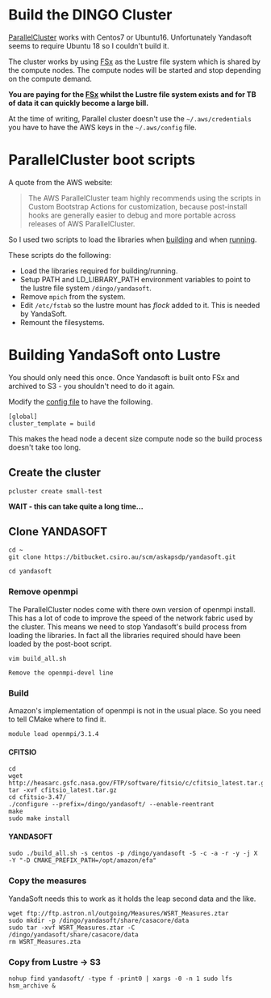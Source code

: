 # Build the DINGO Cluster

[ParallelCluster](https://docs.aws.amazon.com/parallelcluster/) works with Centos7 or Ubuntu16.
Unfortunately Yandasoft seems to require Ubuntu 18 so I couldn't build it.

The cluster works by using [FSx](https://aws.amazon.com/fsx/lustre/getting-started/) as the Lustre file system which is shared by the compute nodes.
The compute nodes will be started and stop depending on the compute demand.

**You are paying for the [FSx](https://aws.amazon.com/fsx/lustre/pricing/) whilst the Lustre file system exists and for TB of data it can quickly become a large bill.**

At the time of writing, Parallel cluster doesn't use the ```~/.aws/credentials``` you have to have the AWS keys in the ```~/.aws/config``` file. 


# ParallelCluster boot scripts

A quote from the AWS website: 

> The AWS ParallelCluster team highly recommends using the scripts in Custom Bootstrap Actions for customization, because post-install hooks are generally easier to debug and more portable across releases of AWS ParallelCluster.

So I used two scripts to load the libraries when [building](s3_post_install_build.sh) and when [running](s3_post_install_run.sh).

These scripts do the following:
* Load the libraries required for building/running.
* Setup PATH and LD_LIBRARY_PATH environment variables to point to the lustre file system ```/dingo/yandasoft```.
* Remove ```mpich``` from the system.
* Edit ```/etc/fstab``` so the lustre mount has _flock_ added to it. This is needed by YandaSoft.
* Remount the filesystems. 

# Building YandaSoft onto Lustre 

You should only need this once. 
Once Yandasoft is built onto FSx and archived to S3 - you shouldn't need to do it again.

Modify the [config file](min-config.ini) to have the following.

```
[global]
cluster_template = build
```

This makes the head node a decent size compute node so the build process doesn't take too long.

## Create the cluster
```
pcluster create small-test
```

**WAIT - this can take quite a long time...**

## Clone YANDASOFT

```
cd ~
git clone https://bitbucket.csiro.au/scm/askapsdp/yandasoft.git

cd yandasoft 
```

### Remove openmpi 

The ParallelCluster nodes come with there own version of openmpi install.
This has a lot of code to improve the speed of the network fabric used by the cluster.
This means we need to stop Yandasoft's build process from loading the libraries.
In fact all the libraries required should have been loaded by the post-boot script.

```
vim build_all.sh

Remove the openmpi-devel line
```

### Build

Amazon's implementation of openmpi is not in the usual place. 
So you need to tell CMake where to find it.

```
module load openmpi/3.1.4
```

#### CFITSIO
```
cd
wget http://heasarc.gsfc.nasa.gov/FTP/software/fitsio/c/cfitsio_latest.tar.gz
tar -xvf cfitsio_latest.tar.gz
cd cfitsio-3.47/
./configure --prefix=/dingo/yandasoft/ --enable-reentrant
make
sudo make install
``` 

#### YANDASOFT 
```
sudo ./build_all.sh -s centos -p /dingo/yandasoft -S -c -a -r -y -j X -Y "-D CMAKE_PREFIX_PATH=/opt/amazon/efa"
```

### Copy the measures 

YandaSoft needs this to work as it holds the leap second data and the like.

```
wget ftp://ftp.astron.nl/outgoing/Measures/WSRT_Measures.ztar
sudo mkdir -p /dingo/yandasoft/share/casacore/data
sudo tar -xvf WSRT_Measures.ztar -C /dingo/yandasoft/share/casacore/data
rm WSRT_Measures.zta
```

### Copy from Lustre -> S3

```
nohup find yandasoft/ -type f -print0 | xargs -0 -n 1 sudo lfs hsm_archive &
```
